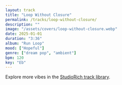 ```yaml
---
layout: track
title: "Loop Without Closure"
permalink: /tracks/loop-without-closure/
description: ""
image: "/assets/covers/loop-without-closure.webp"
date: 2025-01-01
duration: "3:36"
album: "Run Loop"
mood: ["Hopeful"]
genre: ["dream pop", "ambient"]
bpm: 120
key: "Eb"
---
```


Explore more vibes in the [StudioRich track library](/tracks/).
